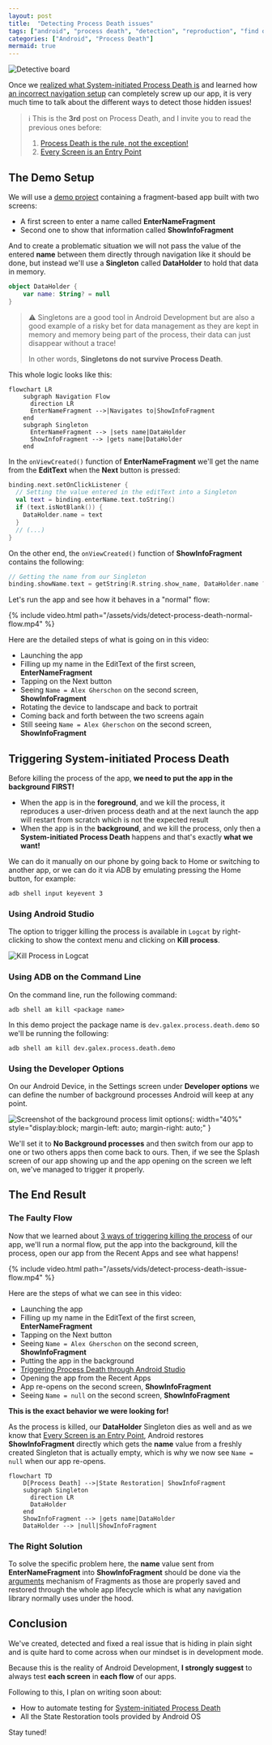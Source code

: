 ```yaml
---
layout: post
title:  "Detecting Process Death issues"
tags: ["android", "process death", "detection", "reproduction", "find out"]
categories: ["Android", "Process Death"]
mermaid: true
---
```


![Detective board](/assets/img/header-detective-board.png)

Once we [realized what System-initiated Process Death is](https://galex.dev/posts/process-death-is-the-rule-not-the-exception/) and learned how [an incorrect navigation setup](https://galex.dev/posts/every-screen-is-an-entry-point/) can completely screw up our app, it is very much time to talk about the different ways to detect those hidden issues!

> ℹ️ This is the **3rd** post on Process Death, and I invite you to read the previous ones before:
> 1. [Process Death is the rule, not the exception!](https://galex.dev/posts/process-death-is-the-rule-not-the-exception/)
> 2. [Every Screen is an Entry Point](https://galex.dev/posts/every-screen-is-an-entry-point/)

## The Demo Setup

We will use a [demo project](https://github.com/galex/process-death-demo-project) containing a fragment-based app built with two screens:
- A first screen to enter a name called **EnterNameFragment** 
- Second one to show that information called **ShowInfoFragment**

And to create a problematic situation we will not pass the value of the entered **name** between them directly through navigation like it should be done, but instead we'll use a **Singleton** called **DataHolder** to hold that data in memory.

```kotlin
object DataHolder {
    var name: String? = null
}
```

> ⚠️ Singletons are a good tool in Android Development but are also a good example of a risky bet for data management as they are kept in memory and memory being part of the process, their data can just disappear without a trace! 
> 
> In other words, **Singletons do not survive Process Death**.

This whole logic looks like this:

```mermaid
flowchart LR
    subgraph Navigation Flow
      direction LR
      EnterNameFragment -->|Navigates to|ShowInfoFragment    
    end
    subgraph Singleton
      EnterNameFragment --> |sets name|DataHolder
      ShowInfoFragment --> |gets name|DataHolder
    end
```
In the `onViewCreated()` function of **EnterNameFragment** we'll get the name from the **EditText** when the **Next** button is pressed:
```kotlin
binding.next.setOnClickListener {
  // Setting the value entered in the editText into a Singleton
  val text = binding.enterName.text.toString()
  if (text.isNotBlank()) {
    DataHolder.name = text
  }
  // (...)
}
```
On the other end, the `onViewCreated()` function of **ShowInfoFragment** contains the following:
```kotlin
// Getting the name from our Singleton
binding.showName.text = getString(R.string.show_name, DataHolder.name ?: "null")
```
Let's run the app and see how it behaves in a "normal" flow:

{% include video.html path="/assets/vids/detect-process-death-normal-flow.mp4" %}

Here are the detailed steps of what is going on in this video:

- Launching the app
- Filling up my name in the EditText of the first screen, **EnterNameFragment**
- Tapping on the Next button
- Seeing `Name = Alex Gherschon` on the second screen, **ShowInfoFragment**
- Rotating the device to landscape and back to portrait
- Coming back and forth between the two screens again
- Still seeing `Name = Alex Gherschon` on the second screen, **ShowInfoFragment**

## Triggering System-initiated Process Death

Before killing the process of the app, **we need to put the app in the background FIRST!** 

- When the app is in the **foreground**, and we kill the process, it reproduces a user-driven process death and at the next launch the app will restart from scratch which is not the expected result
- When the app is in the **background**, and we kill the process, only then a **System-initiated Process Death** happens and that's exactly **what we want!**

We can do it manually on our phone by going back to Home or switching to another app, or we can do it via ADB by emulating pressing the Home button, for example:

```shell
adb shell input keyevent 3
```

### Using Android Studio

The option to trigger killing the process is available in `Logcat` by right-clicking to show the context menu and clicking on **Kill process**. 

![Kill Process in Logcat](/assets/img/logcat-kill-process-death.png)

### Using ADB on the Command Line

On the command line, run the following command:
```shell
adb shell am kill <package name>
```
In this demo project the package name is `dev.galex.process.death.demo` so we'll be running the following: 
```shell
adb shell am kill dev.galex.process.death.demo
```

### Using the Developer Options

On our Android Device, in the Settings screen under **Developer options** we can define the number of background processes Android will keep at any point.

![Screenshot of the background process limit options](/assets/img/background-process-limit-dev-options.png){: width="40%" style="display:block; margin-left: auto; margin-right: auto;" }

We'll set it to **No Background processes** and then switch from our app to one or two others apps then come back to ours. Then, if we see the Splash screen of our app showing up and the app opening on the screen we left on, we've managed to trigger it properly.

## The End Result

### The Faulty Flow

Now that we learned about [3 ways of triggering killing the process](#triggering-system-initiated-process-death) of our app, we'll run a normal flow, put the app into the background, kill the process, open our app from the Recent Apps and see what happens!

{% include video.html path="/assets/vids/detect-process-death-issue-flow.mp4" %}

Here are the steps of what we can see in this video:

- Launching the app
- Filling up my name in the EditText of the first screen, **EnterNameFragment**
- Tapping on the Next button
- Seeing `Name = Alex Gherschon` on the second screen, **ShowInfoFragment**
- Putting the app in the background
- [Triggering Process Death through Android Studio](#using-android-studio)
- Opening the app from the Recent Apps 
- App re-opens on the second screen, **ShowInfoFragment**
- Seeing `Name = null` on the second screen, **ShowInfoFragment**

**This is the exact behavior we were looking for!**

As the process is killed, our **DataHolder** Singleton dies as well and as we know that [Every Screen is an Entry Point](https://galex.dev/posts/every-screen-is-an-entry-point/), Android restores **ShowInfoFragment** directly which gets the **name** value from a freshly created Singleton that is actually empty, which is why we now see `Name = null` when our app re-opens.

```mermaid
flowchart TD
    D[Process Death] -->|State Restoration| ShowInfoFragment
    subgraph Singleton
      direction LR
      DataHolder
    end
    ShowInfoFragment --> |gets name|DataHolder
    DataHolder --> |null|ShowInfoFragment
```

### The Right Solution

To solve the specific problem here, the **name** value sent from **EnterNameFragment** into **ShowInfoFragment** should be done via the [arguments](https://developer.android.com/reference/androidx/fragment/app/Fragment.html#Fragment()) mechanism of Fragments as those are properly saved and restored through the whole app lifecycle which is what any navigation library normally uses under the hood.

## Conclusion

We've created, detected and fixed a real issue that is hiding in plain sight and is quite hard to come across when our mindset is in development mode.

Because this is the reality of Android Development, **I strongly suggest** to always test **each screen** in **each flow** of our apps.

Following to this, I plan on writing soon about:

- How to automate testing for [System-initiated Process Death](https://galex.dev/posts/process-death-is-the-rule-not-the-exception/)
- All the State Restoration tools provided by Android OS

Stay tuned!





